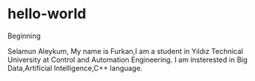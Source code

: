 # hello-world
Beginning 

Selamun Aleykum,
My name is Furkan,I am a student in Yıldız Technical University at Control and Automation Engineering.
I am insterested in Big Data,Artificial Intelligence,C++ language.
